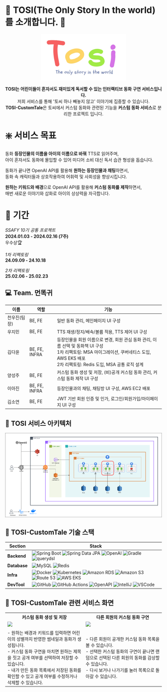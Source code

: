 # :rabbit: TOSI(The Only Story In the world)를 소개합니다. :tada:

<div align="center">
<img src="./assets/tosi.png" width="" height="150"></img>

**TOSI는 어린이들이 혼자서도 재미있게 독서할 수 있는 인터랙티브 동화 구연 서비스입니다.** <br>
저희 서비스를 통해 '토씨 하나 빼놓지 않고' 이야기에 집중할 수 있습니다. <br>
**TOSI-CustomTale**은 토씨에서 커스텀 동화와 관련된 기능을 **커스텀 동화 서비스**로 분리한 프로젝트 입니다.

</div>

# :sparkle: 서비스 목표

동화 **등장인물의 이름을 아이의 이름으로 바꿔** TTS로 읽어주며, <br>
아이 혼자서도 동화에 몰입할 수 있어 미디어 소비 대신 독서 습관 형성을 돕습니다.

동화가 끝나면 OpenAI API를 활용해 **원하는 등장인물과 채팅**하면서, <br>
동화 속 캐릭터들과 상호작용하여 어휘력 및 사회성을 향상시킵니다.

**원하는 키워드와 배경**으로 OpenAI API를 활용해 **커스텀 동화를 제작**하면서, <br>
매번 새로운 이야기와 삽화로 아이의 상상력을 자극합니다.

</div>

# :date: 기간

_SSAFY 10기 공통 프로젝트_  
**2024.01.03 - 2024.02.16 (7주)**  
 우수상🏆

_1차 리팩토링_  
**24.09.09 - 24.10.18**

_2차 리팩토링_  
**25.02.06 - 25.02.23**

## :computer: Team. 먼똑귀

| 이름         | 역할          | 기능                                                                                                                                                                                                |
| ------------ | ------------- | --------------------------------------------------------------------------------------------------------------------------------------------------------------------------------------------------- |
| 천우진(팀장) | BE, FE        | 일반 동화 관리, 메인페이지 UI 구성                                                                                                                                                                  |
| 우지민       | BE, FE        | TTS 재생/정지/배속/볼륨 적용, TTS 제어 UI 구성                                                                                                                                                      |
| 김다윤       | BE, FE, INFRA | 등장인물을 회원 이름으로 변경, 회원 관심 동화 관리, 이름 선택 및 동화책 UI 구성 <br> 1차 리팩토링: MSA 마이그레이션, 쿠버네티스 도입, AWS EKS 배포<br> 2차 리팩토링: Redis 도입, MSA 공통 로직 설계 |
| 양성주       | BE, FE        | 커스텀 동화 생성 및 저장, (비)공개 커스텀 동화 관리, 커스텀 동화 제작 UI 구성                                                                                                                       |
| 이아진       | BE, FE, INFRA | 등장인물과의 채팅, 채팅방 UI 구성, AWS EC2 배포                                                                                                                                                     |
| 김소연       | BE, FE        | JWT 기반 회원 인증 및 인가, 로그인/회원가입/마이페이지 UI 구성                                                                                                                                      |

## :pushpin: TOSI 서비스 아키텍처

<img src="assets/tosi_msa_customtale.png" alt="System Architecture" width="700"/>

## :deciduous_tree: TOSI-CustomTale 기술 스택

| Section      | Stack                                                                                                                                                                                                                                                                                                                                                                                                                                                                                                                                                                                                                                                                                                                |
| ------------ | -------------------------------------------------------------------------------------------------------------------------------------------------------------------------------------------------------------------------------------------------------------------------------------------------------------------------------------------------------------------------------------------------------------------------------------------------------------------------------------------------------------------------------------------------------------------------------------------------------------------------------------------------------------------------------------------------------------------- |
| **Backend**  | ![Spring Boot](https://img.shields.io/badge/spring%20boot-%236DB33F.svg?style=for-the-badge&logo=springboot&logoColor=white) ![Spring Data JPA](https://img.shields.io/badge/Spring%20Data%20JPA-%236DB33F.svg?style=for-the-badge&logo=spring&logoColor=white) ![OpenAI](https://img.shields.io/badge/OpenAI_API-F4F4F5?style=for-the-badge&logo=openai&logoColor=black) ![Gradle](https://img.shields.io/badge/Gradle-02303A.svg?style=for-the-badge&logo=Gradle&logoColor=white) ![querydsl](https://img.shields.io/badge/QueryDSL-007ACC.svg?style=for-the-badge&logo=&logoColor=white)                                                                                                                          |
| **Database** | ![MySQL](https://img.shields.io/badge/MySQL-4479A1.svg?style=for-the-badge&logo=mysql&logoColor=white) ![Redis](https://img.shields.io/badge/Redis-DC382D.svg?style=for-the-badge&logo=redis&logoColor=white)                                                                                                                                                                                                                                                                                                                                                                                                                                                                                                        |
| **Infra**    | ![Docker](https://img.shields.io/badge/Docker-2496ED.svg?style=for-the-badge&logo=docker&logoColor=white) ![Kubernetes](https://img.shields.io/badge/kubernetes-%23326CE5.svg?style=for-the-badge&logo=kubernetes&logoColor=white) ![Amazon RDS](https://img.shields.io/badge/Amazon%20RDS-527FFF?style=for-the-badge&logo=amazonrds&logoColor=white) ![Amazon S3](https://img.shields.io/badge/Amazon%20S3-569A31.svg?style=for-the-badge&logo=amazons3&logoColor=white) ![Route 53](https://img.shields.io/badge/Route%2053-6A34D1.svg?style=for-the-badge&logo=amazonroute53&logoColor=white) ![AWS EKS](https://img.shields.io/badge/AWS%20EKS-%23FF9900.svg?style=for-the-badge&logo=amazoneks&logoColor=white) |
| **DevTool**  | ![GitHub](https://img.shields.io/badge/GitHub-181717.svg?style=for-the-badge&logo=github&logoColor=white) ![GitHub Actions](https://img.shields.io/badge/GitHub%20Actions-2088FF.svg?style=for-the-badge&logo=githubactions&logoColor=white) ![OpenAPI](https://img.shields.io/badge/OpenAPI-85EA2D.svg?style=for-the-badge&logo=swagger&logoColor=black) ![IntelliJ](https://img.shields.io/badge/IntelliJ%20IDEA-000000?style=for-the-badge&logo=intellijidea&logoColor=white) ![VSCode](https://img.shields.io/badge/Visual%20Studio%20Code-007ACC?style=for-the-badge&logo=&logoColor=white)                                                                                                                     |

## :art: TOSI-CustomTale 관련 서비스 화면

<table>
  <tr>
    <th width="50%">커스텀 동화 생성 및 저장</th>
    <th width="50%">다른 회원의 커스텀 동화 구연</th>
  </tr>
  <tr>
    <td><img src="./assets/custom.gif" width="100%"></td>
    <td><img src="./assets/othercustom.gif" width="100%"></td>
  </tr>
  <tr>
    <td>- 원하는 배경과 키워드를 입력하면 어린이의 성별까지 반영한 썸네일과 동화가 생성됩니다. <br> - 커스텀 동화 구연을 마치면 원하는 제목을 짓고 공개 여부를 선택하여 저장할 수 있습니다. <br> - 내가 만든 동화 목록에서 저장된 동화를 확인할 수 있고 공개 여부를 수정하거나 삭제할 수 있습니다.   </td>
    <td>- 다른 회원이 공개한 커스텀 동화 목록을 볼 수 있습니다. <br> - 선택한 커스텀 동화의 구연이 끝나면 랜덤으로 선택된 다른 회원의 동화를 감상할 수 있습니다. <br> - 다시 보거나 나가기를 눌러 목록으로 돌아갈 수 있습니다. </td>
  </tr>
</table>
